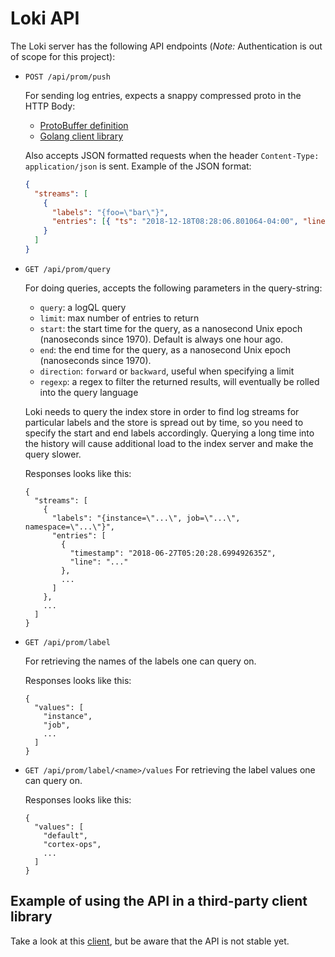 # Loki API

The Loki server has the following API endpoints (_Note:_ Authentication is out of scope for this project):

- `POST /api/prom/push`

  For sending log entries, expects a snappy compressed proto in the HTTP Body:

  - [ProtoBuffer definition](/pkg/logproto/logproto.proto)
  - [Golang client library](/pkg/promtail/client/client.go)

  Also accepts JSON formatted requests when the header `Content-Type: application/json` is sent. Example of the JSON format:

  ```json
  {
    "streams": [
      {
        "labels": "{foo=\"bar\"}",
        "entries": [{ "ts": "2018-12-18T08:28:06.801064-04:00", "line": "baz" }]
      }
    ]
  }
  ```

- `GET /api/prom/query`

  For doing queries, accepts the following parameters in the query-string:

  - `query`: a logQL query
  - `limit`: max number of entries to return
  - `start`: the start time for the query, as a nanosecond Unix epoch (nanoseconds since 1970). Default is always one hour ago.
  - `end`: the end time for the query, as a nanosecond Unix epoch (nanoseconds since 1970).
  - `direction`: `forward` or `backward`, useful when specifying a limit
  - `regexp`: a regex to filter the returned results, will eventually be rolled into the query language

  Loki needs to query the index store in order to find log streams for particular labels and the store is spread out by time,
  so you need to specify the start and end labels accordingly. Querying a long time into the history will cause additional
  load to the index server and make the query slower.

  Responses looks like this:

  ```
  {
    "streams": [
      {
        "labels": "{instance=\"...\", job=\"...\", namespace=\"...\"}",
        "entries": [
          {
            "timestamp": "2018-06-27T05:20:28.699492635Z",
            "line": "..."
          },
          ...
        ]
      },
      ...
    ]
  }
  ```

- `GET /api/prom/label`

  For retrieving the names of the labels one can query on.

  Responses looks like this:

  ```
  {
    "values": [
      "instance",
      "job",
      ...
    ]
  }
  ```

- `GET /api/prom/label/<name>/values`
  For retrieving the label values one can query on.

  Responses looks like this:

  ```
  {
    "values": [
      "default",
      "cortex-ops",
      ...
    ]
  }
  ```

## Example of using the API in a third-party client library

Take a look at this [client](https://github.com/afiskon/promtail-client), but be aware that the API is not stable yet.
